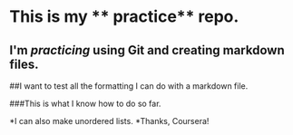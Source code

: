 This is my ** practice**  repo.
===============================

I'm *practicing* using Git and creating markdown files.
-----------------------------------------------------

##I want to test all the formatting I can do with a markdown file.

###This is what I know how to do so far.

*I can also make unordered lists.
*Thanks, Coursera!


